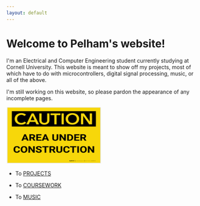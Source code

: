 ```yaml
---
layout: default
---
```


# Welcome to Pelham's website!

I'm an Electrical and Computer Engineering student currently studying at Cornell University. This website is meant to show off my projects, most of which have to do  with microcontrollers, digital signal processing, music, or all of the above. 

I'm still working on this website, so please pardon the appearance of any incomplete pages.

<img src="underconstruction.jpg" height="150" width="250">
    
 - To [PROJECTS](projects.md) 

 - To [COURSEWORK](coursework.md) 
  
 - To [MUSIC](music.MD)